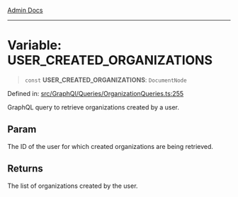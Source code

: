 [Admin Docs](/)

***

# Variable: USER\_CREATED\_ORGANIZATIONS

> `const` **USER\_CREATED\_ORGANIZATIONS**: `DocumentNode`

Defined in: [src/GraphQl/Queries/OrganizationQueries.ts:255](https://github.com/PalisadoesFoundation/talawa-admin/blob/main/src/GraphQl/Queries/OrganizationQueries.ts#L255)

GraphQL query to retrieve organizations created by a user.

## Param

The ID of the user for which created organizations are being retrieved.

## Returns

The list of organizations created by the user.
